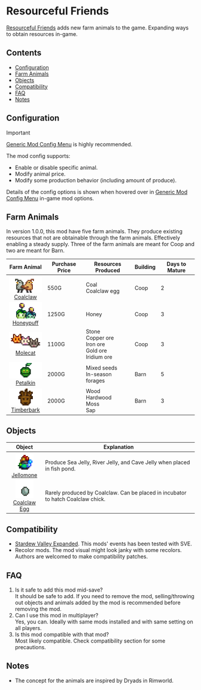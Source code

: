 # Resourceful Friends

[Resourceful Friends](https://www.nexusmods.com/stardewvalley/mods/23227) adds new farm animals to the game. Expanding ways to obtain resources in-game.

## Contents

* [Configuration](#configuration)
* [Farm Animals](#farm-animals)
* [Objects](#objects)
* [Compatibility](#compatibility)
* [FAQ](#faq)
* [Notes](#notes)

## Configuration

> [!IMPORTANT]
> [Generic Mod Config Menu](https://www.nexusmods.com/stardewvalley/mods/5098) is highly recommended.

The mod config supports:

* Enable or disable specific animal.
* Modify animal price.
* Modify some production behavior (including amount of produce).

Details of the config options is shown when hovered over in [Generic Mod Config Menu](https://www.nexusmods.com/stardewvalley/mods/5098) in-game mod options.

## Farm Animals

In version 1.0.0, this mod have five farm animals. They produce existing resources that not are obtainable through the farm animals. Effectively enabling a steady supply. Three of the farm animals are meant for Coop and two are meant for Barn.

| Farm Animal | Purchase Price | Resources Produced | Building | Days to Mature |
| :---------: | -------------- | ------------------ | -------- | -------------- |
|![Coalclaw](Documentation/ShopTexture/Coalclaw.png)<br>[Coalclaw](Documentation/Coalclaw.md) | 550G | Coal<br>Coalclaw egg | Coop | 2 |
|![Honeypuff](Documentation/ShopTexture/Honeypuff.png)<br>[Honeypuff](Documentation/Honeypuff.md) | 1250G | Honey | Coop | 3 |
|![Molecat](Documentation/ShopTexture/Molecat.png)<br>[Molecat](Documentation/Molecat.md) | 1100G | Stone<br>Copper ore<br>Iron ore<br>Gold ore<br>Iridium ore | Coop | 3 |
|![Petalkin](Documentation/ShopTexture/Petalkin.png)<br>[Petalkin](Documentation/Petalkin.md) | 2000G | Mixed seeds<br>In-season forages | Barn | 5 |
|![Timberbark](Documentation/ShopTexture/Timberbark.png)<br>[Timberbark](Documentation/Timberbark.md) | 2000G | Wood<br>Hardwood<br>Moss<br>Sap | Barn | 3 |

## Objects

| Object | Explanation |
| :----: | ----------- |
|![Jellomone](Documentation/Objects/Jellomone.png)<br>[Jellomone](Documentation/Jellomone.md) | Produce Sea Jelly, River Jelly, and Cave Jelly when placed in fish pond. |
|![CoalclawEgg](Documentation/Objects/CoalclawEgg.png)<br>[Coalclaw Egg](Documentation/CoalclawEgg.md) | Rarely produced by Coalclaw. Can be placed in incubator to hatch Coalclaw chick. |

## Compatibility

* [Stardew Valley Expanded](https://www.nexusmods.com/stardewvalley/mods/3753). This mods' events has been tested with SVE.
* Recolor mods. The mod visual might look janky with some recolors. Authors are welcomed to make compatibility patches.

## FAQ

1. Is it safe to add this mod mid-save? <br>
It should be safe to add. If you need to remove the mod, selling/throwing out objects and animals added by the mod is recommended before removing the mod.
2. Can I use this mod in multiplayer? <br>
Yes, you can. Ideally with same mods installed and with same setting on all players.
3. Is this mod compatible with that mod? <br>
Most likely compatible. Check compatibility section for some precautions.

## Notes

* The concept for the animals are inspired by Dryads in Rimworld.
